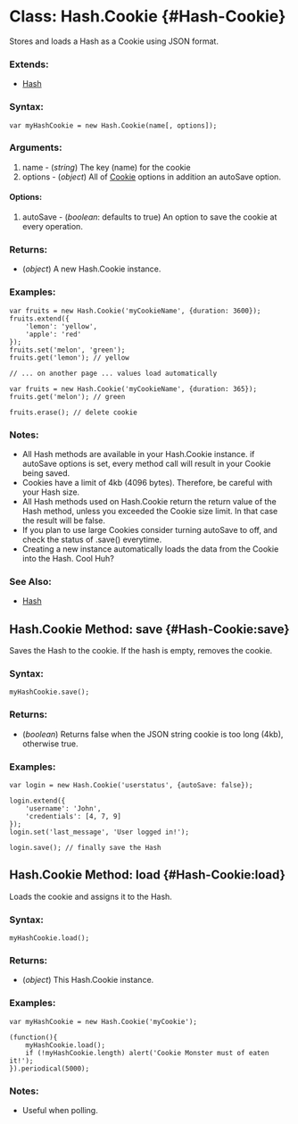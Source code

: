 Class: Hash.Cookie {#Hash-Cookie}
=================================

Stores and loads a Hash as a Cookie using JSON format.

### Extends:

- [Hash][]

### Syntax:

	var myHashCookie = new Hash.Cookie(name[, options]);

### Arguments:

1. name    - (*string*) The key (name) for the cookie
2. options - (*object*) All of [Cookie][] options in addition an autoSave option.

#### Options:

1. autoSave - (*boolean*: defaults to true) An option to save the cookie at every operation.

### Returns:

* (*object*) A new Hash.Cookie instance.

### Examples:

	var fruits = new Hash.Cookie('myCookieName', {duration: 3600});
	fruits.extend({
		'lemon': 'yellow',
		'apple': 'red'
	});
	fruits.set('melon', 'green');
	fruits.get('lemon'); // yellow

	// ... on another page ... values load automatically

	var fruits = new Hash.Cookie('myCookieName', {duration: 365});
	fruits.get('melon'); // green

	fruits.erase(); // delete cookie

### Notes:

- All Hash methods are available in your Hash.Cookie instance. if autoSave options is set, every method call will result in your Cookie being saved.
- Cookies have a limit of 4kb (4096 bytes). Therefore, be careful with your Hash size.
- All Hash methods used on Hash.Cookie return the return value of the Hash method, unless you exceeded the Cookie size limit. In that case the result will be false.
- If you plan to use large Cookies consider turning autoSave to off, and check the status of .save() everytime.
- Creating a new instance automatically loads the data from the Cookie into the Hash. Cool Huh?

### See Also:

- [Hash][]



Hash.Cookie Method: save {#Hash-Cookie:save}
--------------------------------------------

Saves the Hash to the cookie. If the hash is empty, removes the cookie.

### Syntax:

	myHashCookie.save();

### Returns:

* (*boolean*) Returns false when the JSON string cookie is too long (4kb), otherwise true.

### Examples:

	var login = new Hash.Cookie('userstatus', {autoSave: false});

	login.extend({
		'username': 'John',
		'credentials': [4, 7, 9]
	});
	login.set('last_message', 'User logged in!');

	login.save(); // finally save the Hash



Hash.Cookie Method: load {#Hash-Cookie:load}
--------------------------------------------

Loads the cookie and assigns it to the Hash.

### Syntax:

	myHashCookie.load();

### Returns:

* (*object*) This Hash.Cookie instance.

### Examples:

	var myHashCookie = new Hash.Cookie('myCookie');

	(function(){
		myHashCookie.load();
		if (!myHashCookie.length) alert('Cookie Monster must of eaten it!');
	}).periodical(5000);

### Notes:

- Useful when polling.



[Hash]: /Native/Hash/#Hash
[Cookie]: /Utilities/Cookie
